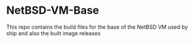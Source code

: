 # NetBSD-VM-Base
This repo contains the build files for the base of the NetBSD VM used by ship and also the built image releases
